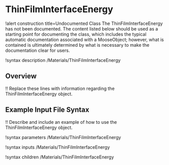 # ThinFilmInterfaceEnergy

!alert construction title=Undocumented Class
The ThinFilmInterfaceEnergy has not been documented. The content listed below should be used as a starting point for
documenting the class, which includes the typical automatic documentation associated with a
MooseObject; however, what is contained is ultimately determined by what is necessary to make the
documentation clear for users.

!syntax description /Materials/ThinFilmInterfaceEnergy

## Overview

!! Replace these lines with information regarding the ThinFilmInterfaceEnergy object.

## Example Input File Syntax

!! Describe and include an example of how to use the ThinFilmInterfaceEnergy object.

!syntax parameters /Materials/ThinFilmInterfaceEnergy

!syntax inputs /Materials/ThinFilmInterfaceEnergy

!syntax children /Materials/ThinFilmInterfaceEnergy
